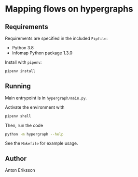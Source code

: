 # Mapping flows on hypergraphs

## Requirements

Requirements are specified in the included `Pipfile`:

- Python 3.8
- Infomap Python package 1.3.0

Install with `pipenv`:

```bash
pipenv install
```

## Running

Main entrypoint is in `hypergraph/main.py`.

Activate the environment with
```bash
pipenv shell
```

Then, run the code
```bash
python -m hypergraph --help
```

See the `Makefile` for example usage.

## Author
Anton Eriksson

